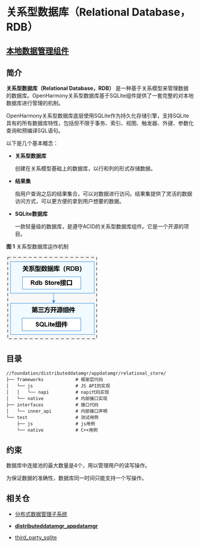 # 关系型数据库（Relational Database，RDB）

## [本地数据管理组件](../README_zh.md)

## 简介

**关系型数据库（Relational Database，RDB）** 是一种基于关系模型来管理数据的数据库。OpenHarmony关系型数据库基于SQLite组件提供了一套完整的对本地数据库进行管理的机制。
   
OpenHarmony关系型数据库底层使用SQLite作为持久化存储引擎，支持SQLite具有的所有数据库特性，包括但不限于事务、索引、视图、触发器、外键、参数化查询和预编译SQL语句。

以下是几个基本概念：
-   **关系型数据库**

    创建在关系模型基础上的数据库，以行和列的形式存储数据。

-   **结果集**

    指用户查询之后的结果集合，可以对数据进行访问。结果集提供了灵活的数据访问方式，可以更方便的拿到用户想要的数据。

-   **SQLite数据库**

    一款轻量级的数据库，是遵守ACID的关系型数据库组件。它是一个开源的项目。

**图 1**  关系型数据库运作机制


![](figures/zh-cn_关系型数据库运作机制.png)

## 目录

```
//foundation/distributeddatamgr/appdatamgr/relational_store/
├── frameworks            # 框架层代码
│   └── js                # JS API的实现
│   │   └── napi          # napi代码实现
│   └── native            # 内部接口实现
├── interfaces            # 接口代码
│   └── inner_api         # 内部接口声明
└── test                  # 测试用例
    ├── js                # js用例
    └── native            # C++用例
```

## 约束

数据库中连接池的最大数量是4个，用以管理用户的读写操作。

为保证数据的准确性，数据库同一时间只能支持一个写操作。

## 相关仓

- [分布式数据管理子系统](https://gitee.com/openharmony/docs/blob/master/zh-cn/readme/%E5%88%86%E5%B8%83%E5%BC%8F%E6%95%B0%E6%8D%AE%E7%AE%A1%E7%90%86%E5%AD%90%E7%B3%BB%E7%BB%9F.md)

- [**distributeddatamgr\_appdatamgr**](https://gitee.com/openharmony/distributeddatamgr_appdatamgr/blob/master/README_zh.md)

- [third\_party\_sqlite](https://gitee.com/openharmony/third_party_sqlite)